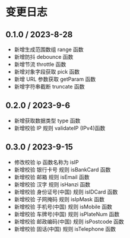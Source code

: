 # 变更日志

## 0.1.0 / 2023-8-28

- 新增生成范围数组 range 函数
- 新增防抖 debounce 函数
- 新增节流 throttle 函数
- 新增对象字段获取 pick 函数
- 新增 URL 参数获取 getParam 函数
- 新增字符串截断 truncate 函数

## 0.2.0 / 2023-9-6

- 新增获取数据类型 type 函数
- 新增校验 IP 规则 validateIP (IPv4)函数

## 0.3.0 / 2023-9-15

- 修改校验 ip 函数名称为 isIP
- 新增校验 银行卡号 规则 isBankCard 函数
- 新增校验 邮箱 规则 isEmail 函数
- 新增校验 汉字 规则 isHanzi 函数
- 新增校验 身份证号(中国) 规则 isIDCard 函数
- 新增校验 子网掩码 规则 isIpMask 函数
- 新增校验 手机号(中国) 规则 isMobile 函数
- 新增校验 车牌号(中国) 规则 isPlateNum 函数
- 新增校验 邮政编码(中国) 规则 isPostcode 函数
- 新增校验 固话(中国) 规则 isTelephone 函数
